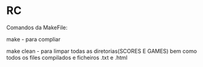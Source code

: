 # RC

Comandos da MakeFile:

make - para compliar

make clean - para limpar todas as diretorias(SCORES E GAMES) bem como todos os files compilados e ficheiros .txt e .html